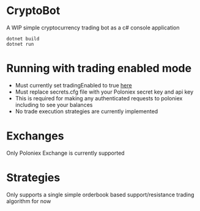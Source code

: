 # CryptoBot
A WIP simple cryptocurrency trading bot as a c# console application

```
dotnet build
dotnet run
```

# Running with trading enabled mode
- Must currently set tradingEnabled to true [here](https://github.com/lipmas/CryptoBot/blob/master/Constants/TradeParamaters.cs)
- Must replace secrets.cfg file with your Poloniex secret key and api key
- This is required for making any authenticated requests to poloniex including to see your balances
- No trade execution strategies are currently implemented

# Exchanges
Only Poloniex Exchange is currently supported

# Strategies
Only supports a single simple orderbook based support/resistance trading algorithm for now
